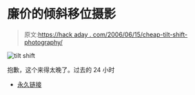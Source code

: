 # 廉价的倾斜移位摄影

> 原文:[https://hack aday . com/2006/06/15/cheap-tilt-shift-photography/](https://hackaday.com/2006/06/15/cheap-tilt-shift-photography/)

![tilt shift](../Images/966dab4a894d56020381c4f6daee87dd.png)

抱歉，这个来得太晚了。过去的 24 小时

*   [永久链接](http://www.dennisonbertram.com/hackmaster/2005/02/tilt-shift-pc-lens.htm)